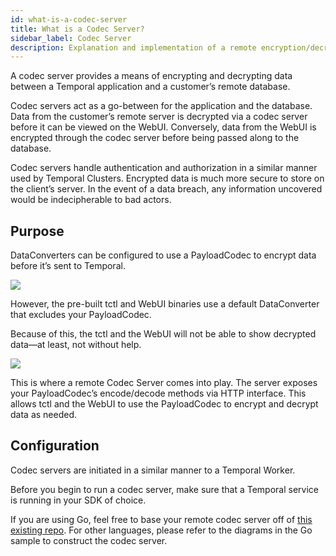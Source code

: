 ```yaml
---
id: what-is-a-codec-server
title: What is a Codec Server?
sidebar_label: Codec Server
description: Explanation and implementation of a remote encryption/decryption server.
---
```


A codec server provides a means of encrypting and decrypting data between a Temporal application and a customer’s remote database.

Codec servers act as a go-between for the application and the database. Data from the customer’s remote server is decrypted via a codec server before it can be viewed on the WebUI. Conversely, data from the WebUI is encrypted through the codec server before being passed along to the database.

Codec servers handle authentication and authorization in a similar manner used by Temporal Clusters. Encrypted data is much more secure to store on the client’s server. In the event of a data breach, any information uncovered would be indecipherable to bad actors.

## Purpose

DataConverters can be configured to use a PayloadCodec to encrypt data before it’s sent to Temporal.

![](/static/img/remote-codec-server-problem)

However, the pre-built tctl and WebUI binaries use a default DataConverter that excludes your PayloadCodec.

Because of this, the tctl and the WebUI will not be able to show decrypted data—at least, not without help.

![](/static/img/remote-codec-server-solution)

This is where a remote Codec Server comes into play. The server exposes your PayloadCodec’s encode/decode methods via HTTP interface. This allows tctl and the WebUI to use the PayloadCodec to encrypt and decrypt data as needed.

## Configuration

Codec servers are initiated in a similar manner to a Temporal Worker.

Before you begin to run a codec server, make sure that a Temporal service is running in your SDK of choice.

If you are using Go, feel free to base your remote codec server off of [this existing repo](https://github.com/temporalio/samples-go). For other languages, please refer to the diagrams in the Go sample to construct the codec server.
